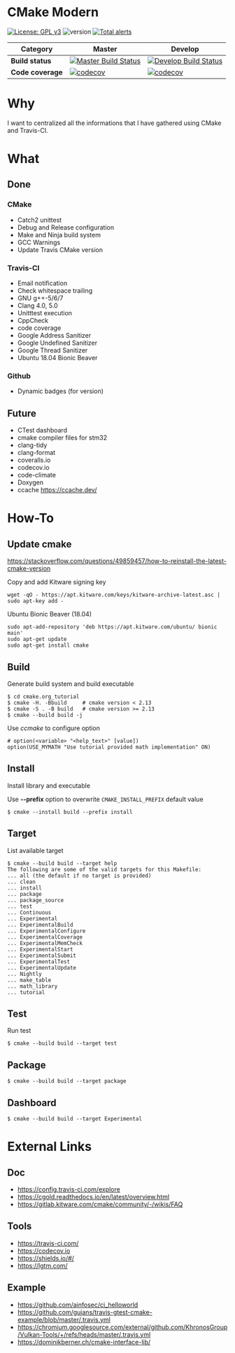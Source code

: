 # CMake Modern
[![License: GPL v3](https://img.shields.io/badge/License-GPL%20v3-blue.svg)](https://www.gnu.org/licenses/gpl-3.0)
![version](https://img.shields.io/badge/dynamic/json?label=version&query=version&url=https%3A%2F%2Fraw.githubusercontent.com%2Fnboutin%2Fcmake_modern%2Fmaster%2Fpackage.json)
[![Total alerts](https://img.shields.io/lgtm/alerts/g/nboutin/cmake_modern.svg?logo=lgtm&logoWidth=18)](https://lgtm.com/projects/g/nboutin/cmake_modern/alerts/)

Category | Master | Develop
--- | --- | ---
**Build status** | [![Master Build Status](https://travis-ci.com/nboutin/cmake_modern.svg?branch=master)](https://travis-ci.com/nboutin/cmake_modern) | [![Develop Build Status](https://travis-ci.com/nboutin/cmake_modern.svg?branch=develop)](https://travis-ci.com/nboutin/cmake_modern)
**Code coverage** | [![codecov](https://codecov.io/gh/nboutin/cmake_modern/branch/master/graph/badge.svg)](https://codecov.io/gh/nboutin/cmake_modern) | [![codecov](https://codecov.io/gh/nboutin/cmake_modern/branch/develop/graph/badge.svg)](https://codecov.io/gh/nboutin/cmake_modern)

# Why
I want to centralized all the informations that I have gathered using CMake and Travis-CI.

# What
## Done
### CMake
* Catch2 unittest
* Debug and Release configuration
* Make and Ninja build system
* GCC Warnings
* Update Travis CMake version

### Travis-CI
* Email notification
* Check whitespace trailing
* GNU g++-5/6/7
* Clang 4.0, 5.0
* Unitttest execution
* CppCheck
* code coverage
* Google Address Sanitizer
* Google Undefined Sanitizer
* Google Thread Sanitizer
* Ubuntu 18.04 Bionic Beaver

### Github
* Dynamic badges (for version)

## Future
* CTest dashboard
* cmake compiler files for stm32
* clang-tidy
* clang-format
* coveralls.io
* codecov.io
* code-climate
* Doxygen
* ccache https://ccache.dev/

# How-To

## Update cmake

https://stackoverflow.com/questions/49859457/how-to-reinstall-the-latest-cmake-version

Copy and add Kitware signing key

    wget -qO - https://apt.kitware.com/keys/kitware-archive-latest.asc |
    sudo apt-key add -

Ubuntu Bionic Beaver (18.04)

    sudo apt-add-repository 'deb https://apt.kitware.com/ubuntu/ bionic main'
    sudo apt-get update
    sudo apt-get install cmake


## Build
Generate build system and build executable

    $ cd cmake.org_tutorial
    $ cmake -H. -Bbuild 	# cmake version < 2.13
    $ cmake -S . -B build 	# cmake version >= 2.13
    $ cmake --build build -j
    
Use *ccmake* to configure option

    # option(<variable> "<help_text>" [value])
    option(USE_MYMATH "Use tutorial provided math implementation" ON)

## Install
Install library and executable

Use **--prefix** option to overwrite `CMAKE_INSTALL_PREFIX` default value

    $ cmake --install build --prefix install

## Target
List available target

    $ cmake --build build --target help
    The following are some of the valid targets for this Makefile:
    ... all (the default if no target is provided)
    ... clean
    ... install
    ... package
    ... package_source
    ... test
    ... Continuous
    ... Experimental
    ... ExperimentalBuild
    ... ExperimentalConfigure
    ... ExperimentalCoverage
    ... ExperimentalMemCheck
    ... ExperimentalStart
    ... ExperimentalSubmit
    ... ExperimentalTest
    ... ExperimentalUpdate
    ... Nightly
    ... make_table
    ... math_library
    ... tutorial
    

## Test
Run test

    $ cmake --build build --target test

## Package

    $ cmake --build build --target package

## Dashboard

    $ cmake --build build --target Experimental

# External Links
## Doc
* https://config.travis-ci.com/explore
* https://cgold.readthedocs.io/en/latest/overview.html
* https://gitlab.kitware.com/cmake/community/-/wikis/FAQ

## Tools
* https://travis-ci.com/
* https://codecov.io
* https://shields.io/#/
* https://lgtm.com/

## Example
* https://github.com/ainfosec/ci_helloworld
* https://github.com/gujans/travis-gtest-cmake-example/blob/master/.travis.yml
* https://chromium.googlesource.com/external/github.com/KhronosGroup/Vulkan-Tools/+/refs/heads/master/.travis.yml
* https://dominikberner.ch/cmake-interface-lib/


